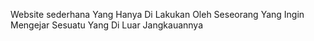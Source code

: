Website sederhana Yang Hanya Di Lakukan Oleh Seseorang Yang Ingin Mengejar Sesuatu Yang Di Luar Jangkauannya
